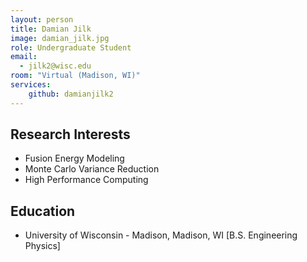 ```yaml
---
layout: person
title: Damian Jilk
image: damian_jilk.jpg
role: Undergraduate Student
email: 
  - jilk2@wisc.edu
room: "Virtual (Madison, WI)"
services:
    github: damianjilk2
---
```


## Research Interests

 * Fusion Energy Modeling
 * Monte Carlo Variance Reduction
 * High Performance Computing

## Education

 * University of Wisconsin - Madison, Madison, WI [B.S. Engineering Physics]
